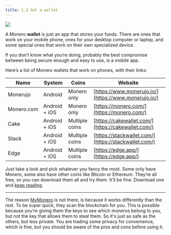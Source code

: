 ```yaml
---
title: 1.2 Get a wallet
---
```

![](01.02.png)

A Monero **wallet** is just an app that stores your funds. There are ones that work on your mobile phone, ones for your desktop computer or laptop, and some special ones that work on their own specialized device.

If you don’t know what you’re doing, probably the best compromise between being secure enough and easy to use, is a mobile app.

Here’s a list of Monero wallets that work on phones, with their links:

| Name       | System        | Coins          | Website                                              |
| ---------- | ------------- | -------------- | ---------------------------------------------------- |
| Monerujo   | Android       | Monero only    | [https://www.monerujo.io/](https://www.monerujo.io/) |
| Monero.com | Android + iOS | Monero only    | [https://monero.com/](https://monero.com/)           |
| Cake       | Android + iOS | Multiple coins | [https://cakewallet.com/](https://cakewallet.com/)   |
| Stack      | Android + iOS | Multiple coins | [https://stackwallet.com/](https://stackwallet.com/) |
| Edge       | Android + iOS | Multiple coins | [https://edge.app/](https://edge.app/)               |

Just take a look and pick whatever you fancy the most. Some only have Monero, some also have other coins like Bitcoin or Ethereum. They’re all free, so you can download them all and try them. It’ll be fine. Download one and [keep reading](1.03_be_your_own_bank.md).

---

The reason [MyMonero](https://mymonero.com) is not there, is because it works differently than the rest. To be super quick, they scan the blockchain for you. This is possible because you’re giving them the keys to see which moneros belong to you, but not the key that allows them to steal them. So it's just as safe as the others, but less private. You are trading some privacy for convenience, which is fine, but you should be aware of the pros and cons before using it.
